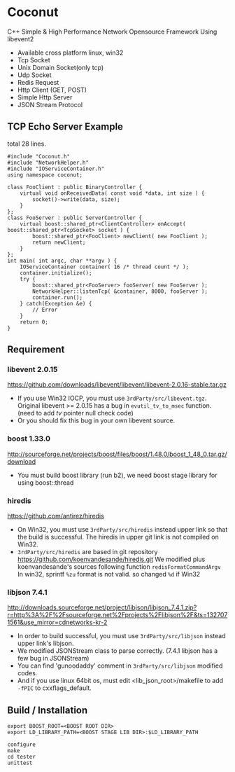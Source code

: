 # Coconut
C++ Simple & High Performance Network Opensource Framework Using libevent2

* Available cross platform linux, win32
* Tcp Socket
* Unix Domain Socket(only tcp)
* Udp Socket
* Redis Request
* Http Client (GET, POST)
* Simple Http Server
* JSON Stream Protocol


## TCP Echo Server Example

total 28 lines.

    #include "Coconut.h"
    #include "NetworkHelper.h"
    #include "IOServiceContainer.h"
    using namespace coconut;

    class FooClient : public BinaryController {
        virtual void onReceivedData( const void *data, int size ) {
            socket()->write(data, size);
        }
    };
    class FooServer : public ServerController {
        virtual boost::shared_ptr<ClientController> onAccept( boost::shared_ptr<TcpSocket> socket ) {
            boost::shared_ptr<FooClient> newClient( new FooClient );
            return newClient;
        }
    };
    int main( int argc, char **argv ) {
        IOServiceContainer container( 16 /* thread count */ );
        container.initialize();
        try {
            boost::shared_ptr<FooServer> fooServer( new FooServer );
            NetworkHelper::listenTcp( &container, 8000, fooServer );
            container.run();
        } catch(Exception &e) {
            // Error
        }
        return 0;
    }


## Requirement

### libevent 2.0.15 
https://github.com/downloads/libevent/libevent/libevent-2.0.16-stable.tar.gz

* If you use Win32 IOCP, you must use `3rdParty/src/libevent.tgz`.
  Original libevent >= 2.0.15 has a bug in `evutil_tv_to_msec` function. (need to add *tv* pointer null check code) 
* Or you should fix this bug in your own libevent source.
	
### boost 1.33.0 
http://sourceforge.net/projects/boost/files/boost/1.48.0/boost_1_48_0.tar.gz/download

* You must build boost library (run b2), we need boost stage library for using boost::thread

### hiredis
https://github.com/antirez/hiredis

* On Win32, you must use `3rdParty/src/hiredis` instead upper link so that the build is successful.
  The hiredis in upper git link is not compiled on Win32.
* `3rdParty/src/hiredis` are based in git repository https://github.com/koenvandesande/hiredis.git
  We modified plus koenvandesande's sources following function `redisFormatCommandArgv`
  In win32, sprintf `%zu` format is not valid. so changed `%d` if Win32   
  

### libjson 7.4.1
http://downloads.sourceforge.net/project/libjson/libjson_7.4.1.zip?r=http%3A%2F%2Fsourceforge.net%2Fprojects%2Flibjson%2F&ts=1327071561&use_mirror=cdnetworks-kr-2
    
* In order to build successful, you must use `3rdParty/src/libjson` instead upper link's libjson.
* We modified JSONStream class to parse correctly. (7.4.1 libjson has a few bug in JSONStream)
* You can find 'gunoodaddy' comment in `3rdParty/src/libjson` modified codes.
* And if you use linux 64bit os, must edit \<lib_json_root\>/makefile to add `-fPIC` to cxxflags_default.

## Build / Installation 

    export BOOST_ROOT=<BOOST ROOT DIR>
    export LD_LIBRARY_PATH=<BOOST STAGE LIB DIR>:$LD_LIBRARY_PATH

    configure
    make
    cd tester
    unittest

